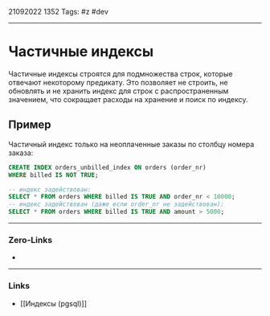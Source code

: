 21092022 1352
Tags: #z #dev

---
# Частичные индексы

Частичные индексы строятся для подмножества строк, которые отвечают некоторому предикату. Это позволяет не строить, не обновлять и не хранить индекс для строк с распространенным значением, что сокращает расходы на хранение и поиск по индексу.

## Пример

Частичный индекс только на неоплаченные заказы по столбцу номера заказа:

```sql
CREATE INDEX orders_unbilled_index ON orders (order_nr)
WHERE billed IS NOT TRUE;

-- индекс задействован:
SELECT * FROM orders WHERE billed IS TRUE AND order_nr < 10000;
-- индекс задействован (даже если order_nr не задействован):
SELECT * FROM orders WHERE billed IS TRUE AND amount > 5000;
```

---
### Zero-Links
- 

---
### Links
- [[Индексы (pgsql)]]